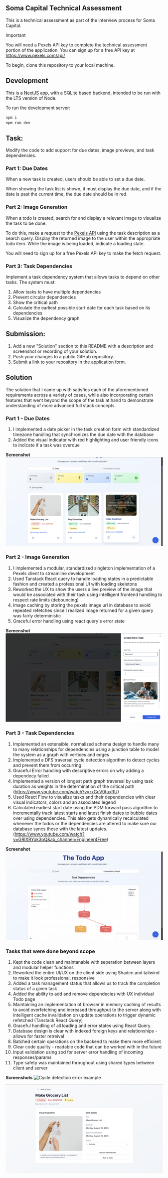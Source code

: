 ## Soma Capital Technical Assessment

This is a technical assessment as part of the interview process for Soma Capital.

> [!IMPORTANT]  
> You will need a Pexels API key to complete the technical assessment portion of the application. You can sign up for a free API key at https://www.pexels.com/api/

To begin, clone this repository to your local machine.

## Development

This is a [NextJS](https://nextjs.org) app, with a SQLite based backend, intended to be run with the LTS version of Node.

To run the development server:

```bash
npm i
npm run dev
```

## Task:

Modify the code to add support for due dates, image previews, and task dependencies.

### Part 1: Due Dates

When a new task is created, users should be able to set a due date.

When showing the task list is shown, it must display the due date, and if the date is past the current time, the due date should be in red.

### Part 2: Image Generation

When a todo is created, search for and display a relevant image to visualize the task to be done.

To do this, make a request to the [Pexels API](https://www.pexels.com/api/) using the task description as a search query. Display the returned image to the user within the appropriate todo item. While the image is being loaded, indicate a loading state.

You will need to sign up for a free Pexels API key to make the fetch request.

### Part 3: Task Dependencies

Implement a task dependency system that allows tasks to depend on other tasks. The system must:

1. Allow tasks to have multiple dependencies
2. Prevent circular dependencies
3. Show the critical path
4. Calculate the earliest possible start date for each task based on its dependencies
5. Visualize the dependency graph

## Submission:

1. Add a new "Solution" section to this README with a description and screenshot or recording of your solution.
2. Push your changes to a public GitHub repository.
3. Submit a link to your repository in the application form.

## Solution

The solution that I came up with satisfies each of the aforementioned requirements across a variety of cases, while also incorporating certain features that went beyond the scope of the task at hand to demonstrate understanding of more advanced full stack concepts.

### Part 1 - Due Dates

1. I implemented a date picker in the task creation form with standardized timezone handling that synchronizes the due date with the database
2. Added the visual indicator with red highlighting and user friendly icons to indicate if a task was overdue

**Screenshot**
![Due date UI and overdue highlighting](./docs/SomaTask1.png)

### Part 2 - Image Generation

1. I implemented a modular, standardized singleton implementation of a Pexels client to streamline development
2. Used Tanstack React query to handle loading states in a predictable fashion and created a professional UI with loading skeletons
3. Reworked the UX to show the users a live preview of the image that would be associated with their task using intelligent frontend handling to respect rate limits (debouncing)
4. Image caching by storing the pexels image url in database to avoid repeated refetches since I realized image returned for a given query was fairly deterministic
5. Graceful error handling using react query's error state

**Screenshot**
![Image preview with loading states (Pexels API)](./docs/SomaTask2.png)

### Part 3 - Task Dependencies

1. Implemented an extensible, normalized schema design to handle many to many relationships for dependencies using a junction table to model the system as a graph with vertices and edges
2. Implemented a DFS traversal cycle detection algorithm to detect cycles and prevent them from occurring
3. Graceful Error handling with descriptive errors on why adding a dependecy failed
4. Implemented a version of longest path graph traversal by using task duration as weights in the determination of the critical path (https://www.youtube.com/watch?v=rxGcV0tuxRU)
5. Used React Flow to visualize tasks and their dependencies with clear visual indicators, colors and an associated legend
6. Calculated earliest start date using the PDM forward pass algorithm to incrementally track latest starts and latest finish dates to bubble dates over using dependencies. This also gets dynamically recalculated whenever the todos or the dependencies are altered to make sure our database syncs these with the latest updates. (https://www.youtube.com/watch?v=GRlXRYok3oQ&ab_channel=Engineer4Free)

**Screenshot**
![Dependency graph, critical path, and earliest start dates](./docs/SomaTask3.png)

### Tasks that were done beyond scope

1. Kept the code clean and maintanable with seperation between layers and modular helper functions
2. Reworked the entire UI/UX on the client side using Shadcn and tailwind to make it look professional, responsive
3. Added a task management status that allows us to track the completion status of a given task
4. Added the ability to add and remove dependecies with UX individual Todo page
5. Maintaining an implementation of browser in memory caching of results to avoid overfetching and increased throughput to the server along with intelligent cache invalidation on update operations to trigger dynamic refetched (Tanstack React Query)
6. Graceful handling of all loading and error states using React Query
7. Database design is clear with indexed foreign keys and relationships - allows for faster retreival
8. Batched certain operations on the backend to make them more efficient
9. Clear code quality - readable code that can be worked with in the future
10. Input validation using zod for server error handling of incoming responses/params
11. Type safety was maintained throughout using shared types between client and server

**Screenshots**
![Cycle detection error example](./docs/SomaDetectionCycleExample.png)

![Task page UI/UX enhancements](./docs/SomaTaskPageExample.png)
